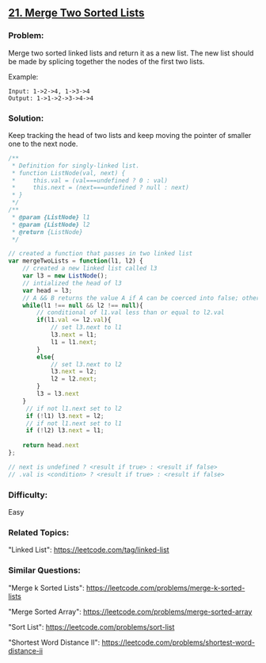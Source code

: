 ## [21. Merge Two Sorted Lists](https://leetcode.com/problems/merge-two-sorted-lists/description/)

### Problem:

Merge two sorted linked lists and return it as a new list. The new list should be made by splicing together the nodes of the first two lists.

Example:

```
Input: 1->2->4, 1->3->4
Output: 1->1->2->3->4->4
```

### Solution:

Keep tracking the head of two lists and keep moving the pointer of smaller one to the next node.

```javascript
/**
 * Definition for singly-linked list.
 * function ListNode(val, next) {
 *     this.val = (val===undefined ? 0 : val)
 *     this.next = (next===undefined ? null : next)
 * }
 */
/**
 * @param {ListNode} l1
 * @param {ListNode} l2
 * @return {ListNode} 
 */

// created a function that passes in two linked list 
var mergeTwoLists = function(l1, l2) {
    // created a new linked list called l3
    var l3 = new ListNode();
    // intialized the head of l3 
    var head = l3;
    // A && B returns the value A if A can be coerced into false; otherwise, it returns B.
    while(l1 !== null && l2 !== null){
        // conditional of l1.val less than or equal to l2.val
        if(l1.val <= l2.val){
            // set l3.next to l1
            l3.next = l1;
            l1 = l1.next;
        }
        else{
            // set l3.next to l2
            l3.next = l2;
            l2 = l2.next;
        }
        l3 = l3.next
    }
     // if not l1.next set to l2 
     if (!l1) l3.next = l2;
     // if not l1.next set to l1
     if (!l2) l3.next = l1;
    
    return head.next
};

// next is undefined ? <result if true> : <result if false>
// .val is <condition> ? <result if true> : <result if false>

```
### Difficulty: 
Easy

### Related Topics:

"Linked List": https://leetcode.com/tag/linked-list

### Similar Questions: 

"Merge k Sorted Lists": https://leetcode.com/problems/merge-k-sorted-lists

"Merge Sorted Array": https://leetcode.com/problems/merge-sorted-array

"Sort List": https://leetcode.com/problems/sort-list

"Shortest Word Distance II": https://leetcode.com/problems/shortest-word-distance-ii


